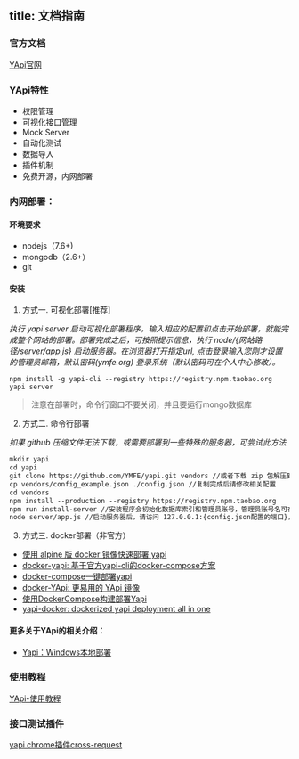 title: 文档指南
---

### 官方文档

[YApi官网](https://hellosean1025.github.io/yapi/index.html)

### YApi特性

- 权限管理
- 可视化接口管理
- Mock Server
- 自动化测试
- 数据导入
- 插件机制
- 免费开源，内网部署

### 内网部署：

#### 环境要求
* nodejs（7.6+)
* mongodb（2.6+）
* git

#### 安装
1. 方式一. 可视化部署[推荐]

*_执行 yapi server 启动可视化部署程序，输入相应的配置和点击开始部署，就能完成整个网站的部署。部署完成之后，可按照提示信息，执行 node/{网站路径/server/app.js} 启动服务器。在浏览器打开指定url, 点击登录输入您刚才设置的管理员邮箱，默认密码(ymfe.org) 登录系统（默认密码可在个人中心修改）。_*

```
npm install -g yapi-cli --registry https://registry.npm.taobao.org
yapi server
```

> 注意在部署时，命令行窗口不要关闭，并且要运行mongo数据库

2. 方式二. 命令行部署

*_如果 github 压缩文件无法下载，或需要部署到一些特殊的服务器，可尝试此方法_*

```markdown
mkdir yapi
cd yapi
git clone https://github.com/YMFE/yapi.git vendors //或者下载 zip 包解压到 vendors 目录（clone 整个仓库大概 140+ M，可以通过 `git clone --depth=1 https://github.com/YMFE/yapi.git vendors` 命令减少，大概 10+ M）
cp vendors/config_example.json ./config.json //复制完成后请修改相关配置
cd vendors
npm install --production --registry https://registry.npm.taobao.org
npm run install-server //安装程序会初始化数据库索引和管理员账号，管理员账号名可在 config.json 配置
node server/app.js //启动服务器后，请访问 127.0.0.1:{config.json配置的端口}，初次运行会有个编译的过程，请耐心等候
```

3. 方式三. docker部署（非官方）
* [使用 alpine 版 docker 镜像快速部署 yapi](https://www.jianshu.com/p/a97d2efb23c5)
* [docker-yapi: 基于官方yapi-cli的docker-compose方案](https://github.com/Ryan-Miao/docker-yapi)
* [docker-compose一键部署yapi](https://github.com/jinfeijie/yapi)
* [docker-YApi: 更易用的 YApi 镜像](https://github.com/fjc0k/docker-YApi)
* [使用DockerCompose构建部署Yapi](https://github.com/MyHerux/daily-code/blob/master/Program/%E5%B7%A5%E5%85%B7%E7%AF%87/Yapi/%E4%BD%BF%E7%94%A8DockerCompose%E6%9E%84%E5%BB%BA%E9%83%A8%E7%BD%B2Yapi.md)
* [yapi-docker: dockerized yapi deployment all in one](https://github.com/williamlsh/yapi-docker)


#### 更多关于YApi的相关介绍：
- [Yapi：Windows本地部署](https://blog.csdn.net/J_____Q/article/details/122009936)

### 使用教程
[YApi-使用教程](https://hellosean1025.github.io/yapi/documents/index.html)

### 接口测试插件
[yapi chrome插件cross-request](https://juejin.cn/post/6844904057711099912)
